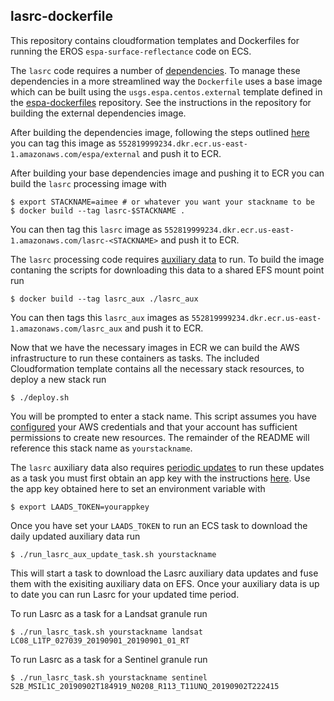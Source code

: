 ## lasrc-dockerfile
This repository contains cloudformation templates and Dockerfiles for running the EROS `espa-surface-reflectance` code on ECS.

The `lasrc` code requires a number of [dependencies](https://github.com/developmentseed/espa-surface-reflectance/tree/master/lasrc#dependencies). To manage these dependencies in a more streamlined way the `Dockerfile` uses a base image which can be built using the `usgs.espa.centos.external` template defined in the [espa-dockerfiles](https://github.com/developmentseed/espa-dockerfiles) repository.
See the instructions in the repository for building the external dependencies image.

After building the dependencies image, following the steps outlined [here](https://docs.aws.amazon.com/AmazonECR/latest/userguide/ECR_AWSCLI.html) you can tag this image as `552819999234.dkr.ecr.us-east-1.amazonaws.com/espa/external` and push it to ECR.

After building your base dependencies image and pushing it to ECR you can build the `lasrc` processing image with
```shell
$ export STACKNAME=aimee # or whatever you want your stackname to be
$ docker build --tag lasrc-$STACKNAME .
```
You can then tag this `lasrc` image as `552819999234.dkr.ecr.us-east-1.amazonaws.com/lasrc-<STACKNAME>` and push it to ECR.

The `lasrc` processing code requires [auxiliary data](https://github.com/developmentseed/espa-surface-reflectance/tree/master/lasrc#downloads) to run.  To build the image contaning the scripts for downloading this data to a shared EFS mount point run
```shell
$ docker build --tag lasrc_aux ./lasrc_aux
```
You can then tags this `lasrc_aux` images as `552819999234.dkr.ecr.us-east-1.amazonaws.com/lasrc_aux` and push it to ECR.

Now that we have the necessary images in ECR we can build the AWS infrastructure to run these containers as tasks. The included Cloudformation template contains all the necessary stack resources, to deploy a new stack run

```shell
$ ./deploy.sh
```
You will be prompted to enter a stack name.  This script assumes you have [configured](https://docs.aws.amazon.com/cli/latest/userguide/cli-configure-files.html) your AWS credentials and that your account has sufficient permissions to create new resources.  The remainder of the README will reference this stack name as `yourstackname`.

The `lasrc` auxiliary data also requires [periodic updates](https://github.com/developmentseed/espa-surface-reflectance/tree/master/lasrc#auxiliary-data-updates) to run these updates as a task you must first obtain an app key with the instructions [here](https://ladsweb.modaps.eosdis.nasa.gov/tools-and-services/data-download-scripts/#appkeys).
Use the app key obtained here to set an environment variable with
```shell
$ export LAADS_TOKEN=yourappkey
```

Once you have set your `LAADS_TOKEN` to run an ECS task to download the daily updated auxiliary data run
```shell
$ ./run_lasrc_aux_update_task.sh yourstackname
```
This will start a task to download the Lasrc auxiliary data updates and fuse them with the exisiting auxiliary data on EFS.  Once your auxiliary data is up to date you can run Lasrc for your updated time period.

To run Lasrc as a task for a Landsat granule run
```shell
$ ./run_lasrc_task.sh yourstackname landsat LC08_L1TP_027039_20190901_20190901_01_RT
```

To run Lasrc as a task for a Sentinel granule run
```shell
$ ./run_lasrc_task.sh yourstackname sentinel S2B_MSIL1C_20190902T184919_N0208_R113_T11UNQ_20190902T222415
```

